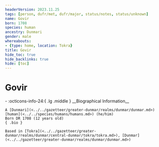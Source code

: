 ```yaml
---
headerVersion: 2023.11.25
tags: [person, dufr/met, dufr/major, status/notes, status/unknown]
name: Govir
born: 1708
species: human
ancestry: Dunmari
gender: male
whereabouts:
- {type: home, location: Tokra}
title: Govir
hide_toc: true
hide_backlinks: true
hide: [toc]
---
```

# Govir
<div class="grid cards ext-narrow-margin ext-one-column" markdown>
- :octicons-info-24:{ .lg .middle } __Biographical Information__

    A [Dunmari](<../../gazetteer/greater-dunmar/realms/dunmar/dunmar.md>) [human](<../../species/humans/humans.md>) (he/him)  
    Born DR 1708 (12 years old)  
    { .bio }

    Based in [Tokra](<../../gazetteer/greater-dunmar/realms/dunmar/central-dunmar/tokra/tokra.md>), [Dunmar](<../../gazetteer/greater-dunmar/realms/dunmar/dunmar.md>)
</div>


